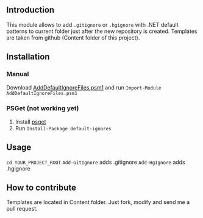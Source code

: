 ## Introduction
This module allows to add `.gitignore` or `.hgignore` with .NET default patterns to current folder just after the new repository is created. Templates are taken from github (Content folder of this project).
## Installation
### Manual
Download [AddDefaultIgnoreFiles.psm1](https://github.com/skalinets/add-default-ignores/edit/master/AddDefaultIgnoreFiles.psm1) and run `Import-Module AddDefaultIgnoreFiles.psm1`
### PSGet (not working yet)
1. Install [psget](http://psget.net/)
2. Run `Install-Package default-ignores`

## Usage
`cd YOUR_PROJECT_ROOT`
`Add-GitIgnore` adds .gitignore
`Add-HgIgnore` adds .hgignore

## How to contribute
Templates are located in Content folder. Just fork, modify and send me a pull request.